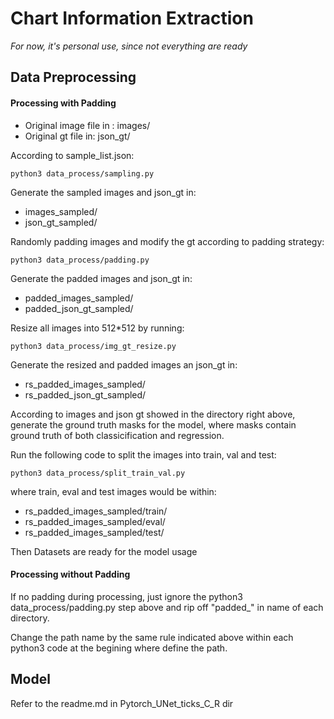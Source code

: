 # Chart Information Extraction

*For now, it's personal use, since not everything are ready*

## Data Preprocessing

#### Processing with Padding
- Original image file in : images/
- Original gt file in: json_gt/

According to sample_list.json:

```python3
python3 data_process/sampling.py
```

Generate the sampled images and json_gt in:
- images_sampled/
- json_gt_sampled/

Randomly padding images and modify the gt according to padding strategy:

```python3
python3 data_process/padding.py
```

Generate the padded images and json_gt in:
- padded_images_sampled/
- padded_json_gt_sampled/

Resize all images into 512*512 by running:

```python3
python3 data_process/img_gt_resize.py
```
Generate the resized and padded images an json_gt in:
- rs_padded_images_sampled/
- rs_padded_json_gt_sampled/

According to images and json gt showed in the directory right above, generate the ground truth masks for the model, where masks contain ground truth of both classicification and regression.

Run the following code to split the images into train, val and test:
``` 
python3 data_process/split_train_val.py
```

where train, eval and test images would be within:
- rs_padded_images_sampled/train/
- rs_padded_images_sampled/eval/
- rs_padded_images_sampled/test/


Then Datasets are ready for the model usage

#### Processing without Padding

If no padding during processing, just ignore the python3 data_process/padding.py step above and rip off "padded_" in name of each directory.

Change the path name by the same rule indicated above within each python3 code at the begining where define the path.

## Model

Refer to the readme.md in Pytorch_UNet_ticks_C_R dir